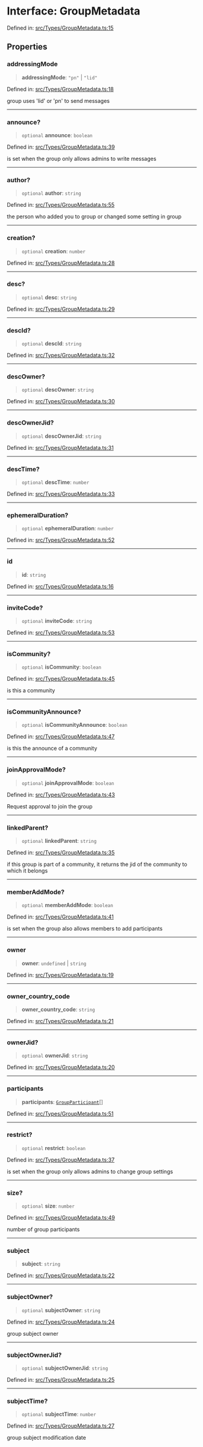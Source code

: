 # Interface: GroupMetadata

Defined in: [src/Types/GroupMetadata.ts:15](https://github.com/Fokusdotid/bail/blob/99acc683da8779d62a0509bb4108fdb35cb2b061/src/Types/GroupMetadata.ts#L15)

## Properties

### addressingMode

> **addressingMode**: `"pn"` \| `"lid"`

Defined in: [src/Types/GroupMetadata.ts:18](https://github.com/Fokusdotid/bail/blob/99acc683da8779d62a0509bb4108fdb35cb2b061/src/Types/GroupMetadata.ts#L18)

group uses 'lid' or 'pn' to send messages

***

### announce?

> `optional` **announce**: `boolean`

Defined in: [src/Types/GroupMetadata.ts:39](https://github.com/Fokusdotid/bail/blob/99acc683da8779d62a0509bb4108fdb35cb2b061/src/Types/GroupMetadata.ts#L39)

is set when the group only allows admins to write messages

***

### author?

> `optional` **author**: `string`

Defined in: [src/Types/GroupMetadata.ts:55](https://github.com/Fokusdotid/bail/blob/99acc683da8779d62a0509bb4108fdb35cb2b061/src/Types/GroupMetadata.ts#L55)

the person who added you to group or changed some setting in group

***

### creation?

> `optional` **creation**: `number`

Defined in: [src/Types/GroupMetadata.ts:28](https://github.com/Fokusdotid/bail/blob/99acc683da8779d62a0509bb4108fdb35cb2b061/src/Types/GroupMetadata.ts#L28)

***

### desc?

> `optional` **desc**: `string`

Defined in: [src/Types/GroupMetadata.ts:29](https://github.com/Fokusdotid/bail/blob/99acc683da8779d62a0509bb4108fdb35cb2b061/src/Types/GroupMetadata.ts#L29)

***

### descId?

> `optional` **descId**: `string`

Defined in: [src/Types/GroupMetadata.ts:32](https://github.com/Fokusdotid/bail/blob/99acc683da8779d62a0509bb4108fdb35cb2b061/src/Types/GroupMetadata.ts#L32)

***

### descOwner?

> `optional` **descOwner**: `string`

Defined in: [src/Types/GroupMetadata.ts:30](https://github.com/Fokusdotid/bail/blob/99acc683da8779d62a0509bb4108fdb35cb2b061/src/Types/GroupMetadata.ts#L30)

***

### descOwnerJid?

> `optional` **descOwnerJid**: `string`

Defined in: [src/Types/GroupMetadata.ts:31](https://github.com/Fokusdotid/bail/blob/99acc683da8779d62a0509bb4108fdb35cb2b061/src/Types/GroupMetadata.ts#L31)

***

### descTime?

> `optional` **descTime**: `number`

Defined in: [src/Types/GroupMetadata.ts:33](https://github.com/Fokusdotid/bail/blob/99acc683da8779d62a0509bb4108fdb35cb2b061/src/Types/GroupMetadata.ts#L33)

***

### ephemeralDuration?

> `optional` **ephemeralDuration**: `number`

Defined in: [src/Types/GroupMetadata.ts:52](https://github.com/Fokusdotid/bail/blob/99acc683da8779d62a0509bb4108fdb35cb2b061/src/Types/GroupMetadata.ts#L52)

***

### id

> **id**: `string`

Defined in: [src/Types/GroupMetadata.ts:16](https://github.com/Fokusdotid/bail/blob/99acc683da8779d62a0509bb4108fdb35cb2b061/src/Types/GroupMetadata.ts#L16)

***

### inviteCode?

> `optional` **inviteCode**: `string`

Defined in: [src/Types/GroupMetadata.ts:53](https://github.com/Fokusdotid/bail/blob/99acc683da8779d62a0509bb4108fdb35cb2b061/src/Types/GroupMetadata.ts#L53)

***

### isCommunity?

> `optional` **isCommunity**: `boolean`

Defined in: [src/Types/GroupMetadata.ts:45](https://github.com/Fokusdotid/bail/blob/99acc683da8779d62a0509bb4108fdb35cb2b061/src/Types/GroupMetadata.ts#L45)

is this a community

***

### isCommunityAnnounce?

> `optional` **isCommunityAnnounce**: `boolean`

Defined in: [src/Types/GroupMetadata.ts:47](https://github.com/Fokusdotid/bail/blob/99acc683da8779d62a0509bb4108fdb35cb2b061/src/Types/GroupMetadata.ts#L47)

is this the announce of a community

***

### joinApprovalMode?

> `optional` **joinApprovalMode**: `boolean`

Defined in: [src/Types/GroupMetadata.ts:43](https://github.com/Fokusdotid/bail/blob/99acc683da8779d62a0509bb4108fdb35cb2b061/src/Types/GroupMetadata.ts#L43)

Request approval to join the group

***

### linkedParent?

> `optional` **linkedParent**: `string`

Defined in: [src/Types/GroupMetadata.ts:35](https://github.com/Fokusdotid/bail/blob/99acc683da8779d62a0509bb4108fdb35cb2b061/src/Types/GroupMetadata.ts#L35)

if this group is part of a community, it returns the jid of the community to which it belongs

***

### memberAddMode?

> `optional` **memberAddMode**: `boolean`

Defined in: [src/Types/GroupMetadata.ts:41](https://github.com/Fokusdotid/bail/blob/99acc683da8779d62a0509bb4108fdb35cb2b061/src/Types/GroupMetadata.ts#L41)

is set when the group also allows members to add participants

***

### owner

> **owner**: `undefined` \| `string`

Defined in: [src/Types/GroupMetadata.ts:19](https://github.com/Fokusdotid/bail/blob/99acc683da8779d62a0509bb4108fdb35cb2b061/src/Types/GroupMetadata.ts#L19)

***

### owner\_country\_code

> **owner\_country\_code**: `string`

Defined in: [src/Types/GroupMetadata.ts:21](https://github.com/Fokusdotid/bail/blob/99acc683da8779d62a0509bb4108fdb35cb2b061/src/Types/GroupMetadata.ts#L21)

***

### ownerJid?

> `optional` **ownerJid**: `string`

Defined in: [src/Types/GroupMetadata.ts:20](https://github.com/Fokusdotid/bail/blob/99acc683da8779d62a0509bb4108fdb35cb2b061/src/Types/GroupMetadata.ts#L20)

***

### participants

> **participants**: [`GroupParticipant`](../type-aliases/GroupParticipant.md)[]

Defined in: [src/Types/GroupMetadata.ts:51](https://github.com/Fokusdotid/bail/blob/99acc683da8779d62a0509bb4108fdb35cb2b061/src/Types/GroupMetadata.ts#L51)

***

### restrict?

> `optional` **restrict**: `boolean`

Defined in: [src/Types/GroupMetadata.ts:37](https://github.com/Fokusdotid/bail/blob/99acc683da8779d62a0509bb4108fdb35cb2b061/src/Types/GroupMetadata.ts#L37)

is set when the group only allows admins to change group settings

***

### size?

> `optional` **size**: `number`

Defined in: [src/Types/GroupMetadata.ts:49](https://github.com/Fokusdotid/bail/blob/99acc683da8779d62a0509bb4108fdb35cb2b061/src/Types/GroupMetadata.ts#L49)

number of group participants

***

### subject

> **subject**: `string`

Defined in: [src/Types/GroupMetadata.ts:22](https://github.com/Fokusdotid/bail/blob/99acc683da8779d62a0509bb4108fdb35cb2b061/src/Types/GroupMetadata.ts#L22)

***

### subjectOwner?

> `optional` **subjectOwner**: `string`

Defined in: [src/Types/GroupMetadata.ts:24](https://github.com/Fokusdotid/bail/blob/99acc683da8779d62a0509bb4108fdb35cb2b061/src/Types/GroupMetadata.ts#L24)

group subject owner

***

### subjectOwnerJid?

> `optional` **subjectOwnerJid**: `string`

Defined in: [src/Types/GroupMetadata.ts:25](https://github.com/Fokusdotid/bail/blob/99acc683da8779d62a0509bb4108fdb35cb2b061/src/Types/GroupMetadata.ts#L25)

***

### subjectTime?

> `optional` **subjectTime**: `number`

Defined in: [src/Types/GroupMetadata.ts:27](https://github.com/Fokusdotid/bail/blob/99acc683da8779d62a0509bb4108fdb35cb2b061/src/Types/GroupMetadata.ts#L27)

group subject modification date
